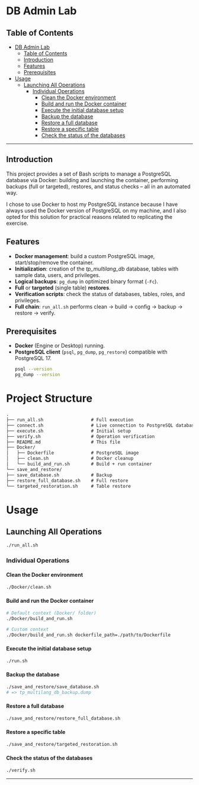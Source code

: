# DB Admin Lab

## Table of Contents
- [DB Admin Lab](#db-admin-lab)
  - [Table of Contents](#table-of-contents)
  - [Introduction](#introduction)
  - [Features](#features)
  - [Prerequisites](#prerequisites)
- [Usage](#usage)
  - [Launching All Operations](#launching-all-operations)
    - [Individual Operations](#individual-operations)
      - [Clean the Docker environment](#clean-the-docker-environment)
      - [Build and run the Docker container](#build-and-run-the-docker-container)
      - [Execute the initial database setup](#execute-the-initial-database-setup)
      - [Backup the database](#backup-the-database)
      - [Restore a full database](#restore-a-full-database)
      - [Restore a specific table](#restore-a-specific-table)
      - [Check the status of the databases](#check-the-status-of-the-databases)


---

## Introduction
This project provides a set of Bash scripts to manage a PostgreSQL database via Docker: building and launching the container, performing backups (full or targeted), restores, and status checks – all in an automated way.

I chose to use Docker to host my PostgreSQL instance because I have always used the Docker version of PostgreSQL on my machine, and I also opted for this solution for practical reasons related to replicating the exercise.


## Features
- **Docker management**: build a custom PostgreSQL image, start/stop/remove the container.
- **Initialization**: creation of the *tp_multilang_db* database, tables with sample data, users, and privileges.
- **Logical backups**: `pg_dump` in optimized binary format (`-Fc`).
- **Full** or **targeted** (single table) **restores**.
- **Verification scripts**: check the status of databases, tables, roles, and privileges.
- **Full chain**: `run_all.sh` performs clean → build → config → backup → restore → verify.

## Prerequisites
- **Docker** (Engine or Desktop) running.
- **PostgreSQL client** (`psql`, `pg_dump`, `pg_restore`) compatible with PostgreSQL 17.
  ```bash
  psql --version
  pg_dump --version
    ```

# Project Structure
```txt
.
├── run_all.sh                  # Full execution
├── connect.sh                  # Live connection to PostgreSQL database
├── execute.sh                  # Initial setup
├── verify.sh                   # Operation verification
├── README.md                   # This file
├── Docker/
│   ├── Dockerfile              # PostgreSQL image
│   ├── clean.sh                # Docker cleanup
│   └── build_and_run.sh        # Build + run container
└── save_and_restore/
├── save_database.sh            # Backup
├── restore_full_database.sh    # Full restore
└── targeted_restoration.sh     # Table restore
```

# Usage

## Launching All Operations

```bash
./run_all.sh
```

### Individual Operations

#### Clean the Docker environment
```bash
./Docker/clean.sh
```

#### Build and run the Docker container
```bash
# Default context (Docker/ folder)
./Docker/build_and_run.sh

# Custom context
./Docker/build_and_run.sh dockerfile_path=./path/to/Dockerfile
```

#### Execute the initial database setup
```bash
./run.sh
```

#### Backup the database
```bash
./save_and_restore/save_database.sh
# => tp_multilang_db_backup.dump
```

#### Restore a full database
```bash
./save_and_restore/restore_full_database.sh
```

#### Restore a specific table
```bash
./save_and_restore/targeted_restoration.sh
```

#### Check the status of the databases
```bash
./verify.sh
```

---
